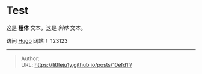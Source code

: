 # Test


<!--more-->
这是 **粗体** 文本，这是 *斜体* 文本。

访问 [Hugo](https://gohugo.io) 网站！
123123

---

> Author: <no value>  
> URL: https://littleju1y.github.io/posts/10efd1f/  

